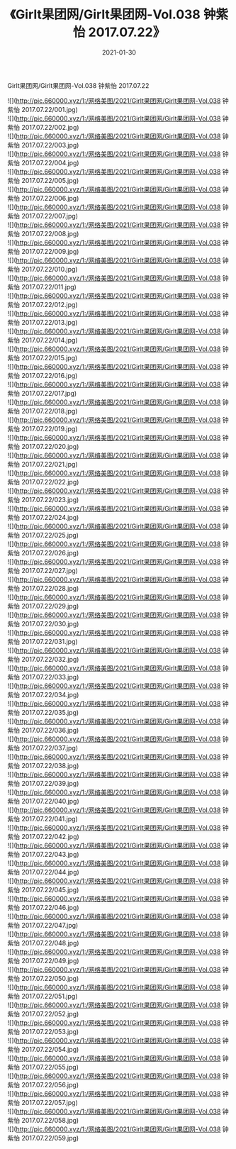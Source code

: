 ﻿---
layout: post
title:  《Girlt果团网/Girlt果团网-Vol.038 钟紫怡 2017.07.22》
date:   2021-01-30
img: http://pic.660000.xyz/1:/网络美图/2021/Girlt果团网/Girlt果团网-Vol.038 钟紫怡 2017.07.22/000.jpg
categories: [美女, 清纯, 唯美]
---

Girlt果团网/Girlt果团网-Vol.038 钟紫怡 2017.07.22

 ![](http://pic.660000.xyz/1:/网络美图/2021/Girlt果团网/Girlt果团网-Vol.038 钟紫怡 2017.07.22/001.jpg) <br>![](http://pic.660000.xyz/1:/网络美图/2021/Girlt果团网/Girlt果团网-Vol.038 钟紫怡 2017.07.22/002.jpg) <br>![](http://pic.660000.xyz/1:/网络美图/2021/Girlt果团网/Girlt果团网-Vol.038 钟紫怡 2017.07.22/003.jpg) <br>![](http://pic.660000.xyz/1:/网络美图/2021/Girlt果团网/Girlt果团网-Vol.038 钟紫怡 2017.07.22/004.jpg) <br>![](http://pic.660000.xyz/1:/网络美图/2021/Girlt果团网/Girlt果团网-Vol.038 钟紫怡 2017.07.22/005.jpg) <br>![](http://pic.660000.xyz/1:/网络美图/2021/Girlt果团网/Girlt果团网-Vol.038 钟紫怡 2017.07.22/006.jpg) <br>![](http://pic.660000.xyz/1:/网络美图/2021/Girlt果团网/Girlt果团网-Vol.038 钟紫怡 2017.07.22/007.jpg) <br>![](http://pic.660000.xyz/1:/网络美图/2021/Girlt果团网/Girlt果团网-Vol.038 钟紫怡 2017.07.22/008.jpg) <br>![](http://pic.660000.xyz/1:/网络美图/2021/Girlt果团网/Girlt果团网-Vol.038 钟紫怡 2017.07.22/009.jpg) <br>![](http://pic.660000.xyz/1:/网络美图/2021/Girlt果团网/Girlt果团网-Vol.038 钟紫怡 2017.07.22/010.jpg) <br>![](http://pic.660000.xyz/1:/网络美图/2021/Girlt果团网/Girlt果团网-Vol.038 钟紫怡 2017.07.22/011.jpg) <br>![](http://pic.660000.xyz/1:/网络美图/2021/Girlt果团网/Girlt果团网-Vol.038 钟紫怡 2017.07.22/012.jpg) <br>![](http://pic.660000.xyz/1:/网络美图/2021/Girlt果团网/Girlt果团网-Vol.038 钟紫怡 2017.07.22/013.jpg) <br>![](http://pic.660000.xyz/1:/网络美图/2021/Girlt果团网/Girlt果团网-Vol.038 钟紫怡 2017.07.22/014.jpg) <br>![](http://pic.660000.xyz/1:/网络美图/2021/Girlt果团网/Girlt果团网-Vol.038 钟紫怡 2017.07.22/015.jpg) <br>![](http://pic.660000.xyz/1:/网络美图/2021/Girlt果团网/Girlt果团网-Vol.038 钟紫怡 2017.07.22/016.jpg) <br>![](http://pic.660000.xyz/1:/网络美图/2021/Girlt果团网/Girlt果团网-Vol.038 钟紫怡 2017.07.22/017.jpg) <br>![](http://pic.660000.xyz/1:/网络美图/2021/Girlt果团网/Girlt果团网-Vol.038 钟紫怡 2017.07.22/018.jpg) <br>![](http://pic.660000.xyz/1:/网络美图/2021/Girlt果团网/Girlt果团网-Vol.038 钟紫怡 2017.07.22/019.jpg) <br>![](http://pic.660000.xyz/1:/网络美图/2021/Girlt果团网/Girlt果团网-Vol.038 钟紫怡 2017.07.22/020.jpg) <br>![](http://pic.660000.xyz/1:/网络美图/2021/Girlt果团网/Girlt果团网-Vol.038 钟紫怡 2017.07.22/021.jpg) <br>![](http://pic.660000.xyz/1:/网络美图/2021/Girlt果团网/Girlt果团网-Vol.038 钟紫怡 2017.07.22/022.jpg) <br>![](http://pic.660000.xyz/1:/网络美图/2021/Girlt果团网/Girlt果团网-Vol.038 钟紫怡 2017.07.22/023.jpg) <br>![](http://pic.660000.xyz/1:/网络美图/2021/Girlt果团网/Girlt果团网-Vol.038 钟紫怡 2017.07.22/024.jpg) <br>![](http://pic.660000.xyz/1:/网络美图/2021/Girlt果团网/Girlt果团网-Vol.038 钟紫怡 2017.07.22/025.jpg) <br>![](http://pic.660000.xyz/1:/网络美图/2021/Girlt果团网/Girlt果团网-Vol.038 钟紫怡 2017.07.22/026.jpg) <br>![](http://pic.660000.xyz/1:/网络美图/2021/Girlt果团网/Girlt果团网-Vol.038 钟紫怡 2017.07.22/027.jpg) <br>![](http://pic.660000.xyz/1:/网络美图/2021/Girlt果团网/Girlt果团网-Vol.038 钟紫怡 2017.07.22/028.jpg) <br>![](http://pic.660000.xyz/1:/网络美图/2021/Girlt果团网/Girlt果团网-Vol.038 钟紫怡 2017.07.22/029.jpg) <br>![](http://pic.660000.xyz/1:/网络美图/2021/Girlt果团网/Girlt果团网-Vol.038 钟紫怡 2017.07.22/030.jpg) <br>![](http://pic.660000.xyz/1:/网络美图/2021/Girlt果团网/Girlt果团网-Vol.038 钟紫怡 2017.07.22/031.jpg) <br>![](http://pic.660000.xyz/1:/网络美图/2021/Girlt果团网/Girlt果团网-Vol.038 钟紫怡 2017.07.22/032.jpg) <br>![](http://pic.660000.xyz/1:/网络美图/2021/Girlt果团网/Girlt果团网-Vol.038 钟紫怡 2017.07.22/033.jpg) <br>![](http://pic.660000.xyz/1:/网络美图/2021/Girlt果团网/Girlt果团网-Vol.038 钟紫怡 2017.07.22/034.jpg) <br>![](http://pic.660000.xyz/1:/网络美图/2021/Girlt果团网/Girlt果团网-Vol.038 钟紫怡 2017.07.22/035.jpg) <br>![](http://pic.660000.xyz/1:/网络美图/2021/Girlt果团网/Girlt果团网-Vol.038 钟紫怡 2017.07.22/036.jpg) <br>![](http://pic.660000.xyz/1:/网络美图/2021/Girlt果团网/Girlt果团网-Vol.038 钟紫怡 2017.07.22/037.jpg) <br>![](http://pic.660000.xyz/1:/网络美图/2021/Girlt果团网/Girlt果团网-Vol.038 钟紫怡 2017.07.22/038.jpg) <br>![](http://pic.660000.xyz/1:/网络美图/2021/Girlt果团网/Girlt果团网-Vol.038 钟紫怡 2017.07.22/039.jpg) <br>![](http://pic.660000.xyz/1:/网络美图/2021/Girlt果团网/Girlt果团网-Vol.038 钟紫怡 2017.07.22/040.jpg) <br>![](http://pic.660000.xyz/1:/网络美图/2021/Girlt果团网/Girlt果团网-Vol.038 钟紫怡 2017.07.22/041.jpg) <br>![](http://pic.660000.xyz/1:/网络美图/2021/Girlt果团网/Girlt果团网-Vol.038 钟紫怡 2017.07.22/042.jpg) <br>![](http://pic.660000.xyz/1:/网络美图/2021/Girlt果团网/Girlt果团网-Vol.038 钟紫怡 2017.07.22/043.jpg) <br>![](http://pic.660000.xyz/1:/网络美图/2021/Girlt果团网/Girlt果团网-Vol.038 钟紫怡 2017.07.22/044.jpg) <br>![](http://pic.660000.xyz/1:/网络美图/2021/Girlt果团网/Girlt果团网-Vol.038 钟紫怡 2017.07.22/045.jpg) <br>![](http://pic.660000.xyz/1:/网络美图/2021/Girlt果团网/Girlt果团网-Vol.038 钟紫怡 2017.07.22/046.jpg) <br>![](http://pic.660000.xyz/1:/网络美图/2021/Girlt果团网/Girlt果团网-Vol.038 钟紫怡 2017.07.22/047.jpg) <br>![](http://pic.660000.xyz/1:/网络美图/2021/Girlt果团网/Girlt果团网-Vol.038 钟紫怡 2017.07.22/048.jpg) <br>![](http://pic.660000.xyz/1:/网络美图/2021/Girlt果团网/Girlt果团网-Vol.038 钟紫怡 2017.07.22/049.jpg) <br>![](http://pic.660000.xyz/1:/网络美图/2021/Girlt果团网/Girlt果团网-Vol.038 钟紫怡 2017.07.22/050.jpg) <br>![](http://pic.660000.xyz/1:/网络美图/2021/Girlt果团网/Girlt果团网-Vol.038 钟紫怡 2017.07.22/051.jpg) <br>![](http://pic.660000.xyz/1:/网络美图/2021/Girlt果团网/Girlt果团网-Vol.038 钟紫怡 2017.07.22/052.jpg) <br>![](http://pic.660000.xyz/1:/网络美图/2021/Girlt果团网/Girlt果团网-Vol.038 钟紫怡 2017.07.22/053.jpg) <br>![](http://pic.660000.xyz/1:/网络美图/2021/Girlt果团网/Girlt果团网-Vol.038 钟紫怡 2017.07.22/054.jpg) <br>![](http://pic.660000.xyz/1:/网络美图/2021/Girlt果团网/Girlt果团网-Vol.038 钟紫怡 2017.07.22/055.jpg) <br>![](http://pic.660000.xyz/1:/网络美图/2021/Girlt果团网/Girlt果团网-Vol.038 钟紫怡 2017.07.22/056.jpg) <br>![](http://pic.660000.xyz/1:/网络美图/2021/Girlt果团网/Girlt果团网-Vol.038 钟紫怡 2017.07.22/057.jpg) <br>![](http://pic.660000.xyz/1:/网络美图/2021/Girlt果团网/Girlt果团网-Vol.038 钟紫怡 2017.07.22/058.jpg) <br>![](http://pic.660000.xyz/1:/网络美图/2021/Girlt果团网/Girlt果团网-Vol.038 钟紫怡 2017.07.22/059.jpg) <br>